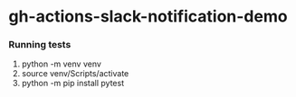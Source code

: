 # gh-actions-slack-notification-demo
### Running tests
1. python -m venv venv
2. source venv/Scripts/activate
3. python -m pip install pytest
   
